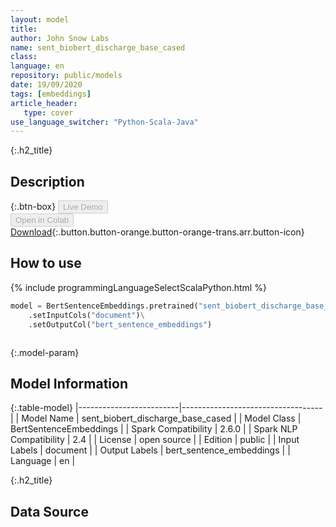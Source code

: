 ```yaml
---
layout: model
title: 
author: John Snow Labs
name: sent_biobert_discharge_base_cased
class: 
language: en
repository: public/models
date: 19/09/2020
tags: [embeddings]
article_header:
   type: cover
use_language_switcher: "Python-Scala-Java"
---
```


{:.h2_title}
## Description 




{:.btn-box}
<button class="button button-orange" disabled>Live Demo</button><br/><button class="button button-orange" disabled>Open in Colab</button><br/>[Download](https://s3.amazonaws.com/auxdata.johnsnowlabs.com/public/models/sent_biobert_discharge_base_cased_en_2.6.0_2.4_1600533806048.zip){:.button.button-orange.button-orange-trans.arr.button-icon}<br/>

## How to use 
<div class="tabs-box" markdown="1">

{% include programmingLanguageSelectScalaPython.html %}

```python
model = BertSentenceEmbeddings.pretrained("sent_biobert_discharge_base_cased","en","public/models")\
	.setInputCols("document")\
	.setOutputCol("bert_sentence_embeddings")
```

```scala

```
</div>



{:.model-param}
## Model Information

{:.table-model}
|-------------------------|-----------------------------------|
| Model Name              | sent_biobert_discharge_base_cased |
| Model Class             | BertSentenceEmbeddings            |
| Spark Compatibility     | 2.6.0                             |
| Spark NLP Compatibility | 2.4                               |
| License                 | open source                       |
| Edition                 | public                            |
| Input Labels            | document                          |
| Output Labels           | bert_sentence_embeddings          |
| Language                | en                                |




{:.h2_title}
## Data Source


